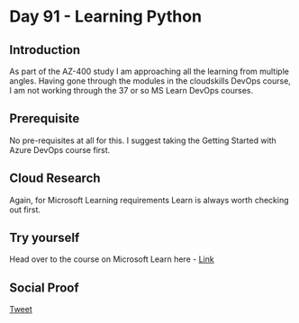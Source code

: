 
# Day 91 - Learning Python

## Introduction

As part of the AZ-400 study I am approaching all the learning from multiple angles. Having gone through the modules in the cloudskills DevOps course, I am not working through the 37 or so MS Learn DevOps courses.

## Prerequisite

No pre-requisites at all for this. I suggest taking the Getting Started with Azure DevOps course first.


## Cloud Research

Again, for Microsoft Learning requirements Learn is always worth checking out first. 


## Try yourself

Head over to the course on Microsoft Learn here - [Link](https://docs.microsoft.com/en-gb/learn/modules/get-started-with-devops/)

## Social Proof
[Tweet](https://twitter.com/stalbansdaz/status/1377335492363104256)
